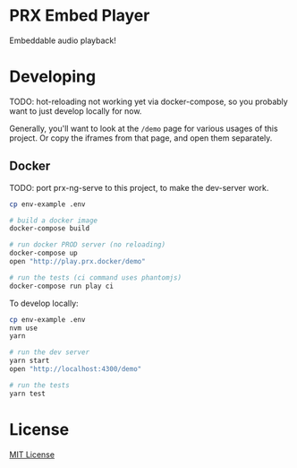 # PRX Embed Player

Embeddable audio playback!

# Developing

TODO: hot-reloading not working yet via docker-compose, so you probably want
to just develop locally for now.

Generally, you'll want to look at the `/demo` page for various usages of this
project.  Or copy the iframes from that page, and open them separately.

## Docker

TODO: port prx-ng-serve to this project, to make the dev-server work.

```sh
cp env-example .env

# build a docker image
docker-compose build

# run docker PROD server (no reloading)
docker-compose up
open "http://play.prx.docker/demo"

# run the tests (ci command uses phantomjs)
docker-compose run play ci
```

To develop locally:

```sh
cp env-example .env
nvm use
yarn

# run the dev server
yarn start
open "http://localhost:4300/demo"

# run the tests
yarn test
```

# License

[MIT License](https://opensource.org/licenses/MIT)
